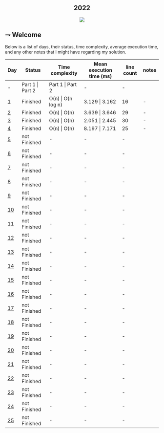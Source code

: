 <div align="center">

## 2022

![](https://img.shields.io/badge/Haskell-5D4F85.svg?style=for-the-badge&logoColor=white&logo=haskell)

</div>

## ⇁  Welcome
Below is a list of days, their status, time complexity, average execution time, and any other notes that I might have regarding my solution.

Day | Status | Time complexity | Mean execution time (ms) |  line count | notes
---|--- | --- | --- | --- | ---
 | - | Part 1 \| Part 2 | Part 1 \| Part 2 | - | -
[1](/day_1) | Finished | O(n) \| O(n log n) | 3.129 \| 3.162 | 16 | -
[2](/day_2) | Finished | O(n) \| O(n) | 3.639 \| 3.646 | 29 | -
[3](/day_3) | Finished | O(n) \| O(n) | 2.051 \| 2.445 | 30 | -
[4](/day_4) | Finished | O(n) \| O(n) | 8.197 \| 7.171 | 25 | -
[5](/day_5) | not Finished | - | - | - 
[6](/day_6) | not Finished | - | - | - 
[7](/day_7) | not Finished | - | - | - 
[8](/day_8) | not Finished | - | - | - 
[9](/day_9) | not Finished | - | - | - 
[10](/day_10) | not Finished | - | - | - 
[11](/day_11) | not Finished | - | - | - 
[12](/day_12) | not Finished | - | - | - 
[13](/day_13) | not Finished | - | - | - 
[14](/day_14) | not Finished | - | - | - 
[15](/day_15) | not Finished | - | - | - 
[16](/day_16) | not Finished | - | - | - 
[17](/day_17) | not Finished | - | - | - 
[18](/day_18) | not Finished | - | - | - 
[19](/day_19) | not Finished | - | - | - 
[20](/day_20) | not Finished | - | - | - 
[21](/day_21) | not Finished | - | - | - 
[22](/day_22) | not Finished | - | - | - 
[23](/day_23) | not Finished | - | - | - 
[24](/day_24) | not Finished | - | - | - 
[25](/day_25) | not Finished | - | - | - 

